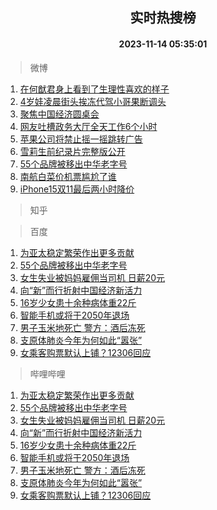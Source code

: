 <div align="center"><h2>实时热搜榜</h2><h4>2023-11-14 05:35:01</h4></div>

> 微博  

1. [在何猷君身上看到了生理性喜欢的样子](https://s.weibo.com/weibo?q=%23%E5%9C%A8%E4%BD%95%E7%8C%B7%E5%90%9B%E8%BA%AB%E4%B8%8A%E7%9C%8B%E5%88%B0%E4%BA%86%E7%94%9F%E7%90%86%E6%80%A7%E5%96%9C%E6%AC%A2%E7%9A%84%E6%A0%B7%E5%AD%90%23&t=31&band_rank=1&Refer=top)<br />
2. [4岁娃凌晨街头挨冻代驾小哥果断调头](https://s.weibo.com/weibo?q=%234%E5%B2%81%E5%A8%83%E5%87%8C%E6%99%A8%E8%A1%97%E5%A4%B4%E6%8C%A8%E5%86%BB%E4%BB%A3%E9%A9%BE%E5%B0%8F%E5%93%A5%E6%9E%9C%E6%96%AD%E8%B0%83%E5%A4%B4%23&t=31&band_rank=2&Refer=top)<br />
3. [聚焦中国经济圆桌会](https://s.weibo.com/weibo?q=%23%E8%81%9A%E7%84%A6%E4%B8%AD%E5%9B%BD%E7%BB%8F%E6%B5%8E%E5%9C%86%E6%A1%8C%E4%BC%9A%23&t=31&band_rank=3&Refer=top)<br />
4. [网友吐槽政务大厅全天工作6个小时](https://s.weibo.com/weibo?q=%23%E7%BD%91%E5%8F%8B%E5%90%90%E6%A7%BD%E6%94%BF%E5%8A%A1%E5%A4%A7%E5%8E%85%E5%85%A8%E5%A4%A9%E5%B7%A5%E4%BD%9C6%E4%B8%AA%E5%B0%8F%E6%97%B6%23&t=31&band_rank=4&Refer=top)<br />
5. [苹果公司将禁止摇一摇跳转广告](https://s.weibo.com/weibo?q=%23%E8%8B%B9%E6%9E%9C%E5%85%AC%E5%8F%B8%E5%B0%86%E7%A6%81%E6%AD%A2%E6%91%87%E4%B8%80%E6%91%87%E8%B7%B3%E8%BD%AC%E5%B9%BF%E5%91%8A%23&t=31&band_rank=5&Refer=top)<br />
6. [雪莉生前纪录片完整版公开](https://s.weibo.com/weibo?q=%23%E9%9B%AA%E8%8E%89%E7%94%9F%E5%89%8D%E7%BA%AA%E5%BD%95%E7%89%87%E5%AE%8C%E6%95%B4%E7%89%88%E5%85%AC%E5%BC%80%23&t=31&band_rank=6&Refer=top)<br />
7. [55个品牌被移出中华老字号](https://s.weibo.com/weibo?q=%2355%E4%B8%AA%E5%93%81%E7%89%8C%E8%A2%AB%E7%A7%BB%E5%87%BA%E4%B8%AD%E5%8D%8E%E8%80%81%E5%AD%97%E5%8F%B7%23&t=31&band_rank=7&Refer=top)<br />
8. [南航白菜价机票尴尬了谁](https://s.weibo.com/weibo?q=%23%E5%8D%97%E8%88%AA%E7%99%BD%E8%8F%9C%E4%BB%B7%E6%9C%BA%E7%A5%A8%E5%B0%B4%E5%B0%AC%E4%BA%86%E8%B0%81%23&t=31&band_rank=8&Refer=top)<br />
9. [iPhone15双11最后两小时降价](https://s.weibo.com/weibo?q=%23iPhone15%E5%8F%8C11%E6%9C%80%E5%90%8E%E4%B8%A4%E5%B0%8F%E6%97%B6%E9%99%8D%E4%BB%B7%23&t=31&band_rank=9&Refer=top)<br />

> 知乎  


> 百度  

1. [为亚太稳定繁荣作出更多贡献](https://www.baidu.com/s?wd=%E4%B8%BA%E4%BA%9A%E5%A4%AA%E7%A8%B3%E5%AE%9A%E7%B9%81%E8%8D%A3%E4%BD%9C%E5%87%BA%E6%9B%B4%E5%A4%9A%E8%B4%A1%E7%8C%AE&sa=fyb_news&rsv_dl=fyb_news)<br />
2. [55个品牌被移出中华老字号](https://www.baidu.com/s?wd=55%E4%B8%AA%E5%93%81%E7%89%8C%E8%A2%AB%E7%A7%BB%E5%87%BA%E4%B8%AD%E5%8D%8E%E8%80%81%E5%AD%97%E5%8F%B7&sa=fyb_news&rsv_dl=fyb_news)<br />
3. [女生失业被妈妈雇佣当司机 日薪20元](https://www.baidu.com/s?wd=%E5%A5%B3%E7%94%9F%E5%A4%B1%E4%B8%9A%E8%A2%AB%E5%A6%88%E5%A6%88%E9%9B%87%E4%BD%A3%E5%BD%93%E5%8F%B8%E6%9C%BA+%E6%97%A5%E8%96%AA20%E5%85%83&sa=fyb_news&rsv_dl=fyb_news)<br />
4. [向“新”而行折射中国经济新活力](https://www.baidu.com/s?wd=%E5%90%91%E2%80%9C%E6%96%B0%E2%80%9D%E8%80%8C%E8%A1%8C%E6%8A%98%E5%B0%84%E4%B8%AD%E5%9B%BD%E7%BB%8F%E6%B5%8E%E6%96%B0%E6%B4%BB%E5%8A%9B&sa=fyb_news&rsv_dl=fyb_news)<br />
5. [16岁少女患十余种病体重22斤](https://www.baidu.com/s?wd=16%E5%B2%81%E5%B0%91%E5%A5%B3%E6%82%A3%E5%8D%81%E4%BD%99%E7%A7%8D%E7%97%85%E4%BD%93%E9%87%8D22%E6%96%A4&sa=fyb_news&rsv_dl=fyb_news)<br />
6. [智能手机或将于2050年退场](https://www.baidu.com/s?wd=%E6%99%BA%E8%83%BD%E6%89%8B%E6%9C%BA%E6%88%96%E5%B0%86%E4%BA%8E2050%E5%B9%B4%E9%80%80%E5%9C%BA&sa=fyb_news&rsv_dl=fyb_news)<br />
7. [男子玉米地死亡 警方：酒后冻死](https://www.baidu.com/s?wd=%E7%94%B7%E5%AD%90%E7%8E%89%E7%B1%B3%E5%9C%B0%E6%AD%BB%E4%BA%A1+%E8%AD%A6%E6%96%B9%EF%BC%9A%E9%85%92%E5%90%8E%E5%86%BB%E6%AD%BB&sa=fyb_news&rsv_dl=fyb_news)<br />
8. [支原体肺炎今年为何如此“嚣张”](https://www.baidu.com/s?wd=%E6%94%AF%E5%8E%9F%E4%BD%93%E8%82%BA%E7%82%8E%E4%BB%8A%E5%B9%B4%E4%B8%BA%E4%BD%95%E5%A6%82%E6%AD%A4%E2%80%9C%E5%9A%A3%E5%BC%A0%E2%80%9D&sa=fyb_news&rsv_dl=fyb_news)<br />
9. [女乘客购票默认上铺？12306回应](https://www.baidu.com/s?wd=%E5%A5%B3%E4%B9%98%E5%AE%A2%E8%B4%AD%E7%A5%A8%E9%BB%98%E8%AE%A4%E4%B8%8A%E9%93%BA%EF%BC%9F12306%E5%9B%9E%E5%BA%94&sa=fyb_news&rsv_dl=fyb_news)<br />

> 哔哩哔哩  

1. [为亚太稳定繁荣作出更多贡献](https://www.baidu.com/s?wd=%E4%B8%BA%E4%BA%9A%E5%A4%AA%E7%A8%B3%E5%AE%9A%E7%B9%81%E8%8D%A3%E4%BD%9C%E5%87%BA%E6%9B%B4%E5%A4%9A%E8%B4%A1%E7%8C%AE&sa=fyb_news&rsv_dl=fyb_news)<br />
2. [55个品牌被移出中华老字号](https://www.baidu.com/s?wd=55%E4%B8%AA%E5%93%81%E7%89%8C%E8%A2%AB%E7%A7%BB%E5%87%BA%E4%B8%AD%E5%8D%8E%E8%80%81%E5%AD%97%E5%8F%B7&sa=fyb_news&rsv_dl=fyb_news)<br />
3. [女生失业被妈妈雇佣当司机 日薪20元](https://www.baidu.com/s?wd=%E5%A5%B3%E7%94%9F%E5%A4%B1%E4%B8%9A%E8%A2%AB%E5%A6%88%E5%A6%88%E9%9B%87%E4%BD%A3%E5%BD%93%E5%8F%B8%E6%9C%BA+%E6%97%A5%E8%96%AA20%E5%85%83&sa=fyb_news&rsv_dl=fyb_news)<br />
4. [向“新”而行折射中国经济新活力](https://www.baidu.com/s?wd=%E5%90%91%E2%80%9C%E6%96%B0%E2%80%9D%E8%80%8C%E8%A1%8C%E6%8A%98%E5%B0%84%E4%B8%AD%E5%9B%BD%E7%BB%8F%E6%B5%8E%E6%96%B0%E6%B4%BB%E5%8A%9B&sa=fyb_news&rsv_dl=fyb_news)<br />
5. [16岁少女患十余种病体重22斤](https://www.baidu.com/s?wd=16%E5%B2%81%E5%B0%91%E5%A5%B3%E6%82%A3%E5%8D%81%E4%BD%99%E7%A7%8D%E7%97%85%E4%BD%93%E9%87%8D22%E6%96%A4&sa=fyb_news&rsv_dl=fyb_news)<br />
6. [智能手机或将于2050年退场](https://www.baidu.com/s?wd=%E6%99%BA%E8%83%BD%E6%89%8B%E6%9C%BA%E6%88%96%E5%B0%86%E4%BA%8E2050%E5%B9%B4%E9%80%80%E5%9C%BA&sa=fyb_news&rsv_dl=fyb_news)<br />
7. [男子玉米地死亡 警方：酒后冻死](https://www.baidu.com/s?wd=%E7%94%B7%E5%AD%90%E7%8E%89%E7%B1%B3%E5%9C%B0%E6%AD%BB%E4%BA%A1+%E8%AD%A6%E6%96%B9%EF%BC%9A%E9%85%92%E5%90%8E%E5%86%BB%E6%AD%BB&sa=fyb_news&rsv_dl=fyb_news)<br />
8. [支原体肺炎今年为何如此“嚣张”](https://www.baidu.com/s?wd=%E6%94%AF%E5%8E%9F%E4%BD%93%E8%82%BA%E7%82%8E%E4%BB%8A%E5%B9%B4%E4%B8%BA%E4%BD%95%E5%A6%82%E6%AD%A4%E2%80%9C%E5%9A%A3%E5%BC%A0%E2%80%9D&sa=fyb_news&rsv_dl=fyb_news)<br />
9. [女乘客购票默认上铺？12306回应](https://www.baidu.com/s?wd=%E5%A5%B3%E4%B9%98%E5%AE%A2%E8%B4%AD%E7%A5%A8%E9%BB%98%E8%AE%A4%E4%B8%8A%E9%93%BA%EF%BC%9F12306%E5%9B%9E%E5%BA%94&sa=fyb_news&rsv_dl=fyb_news)<br />
